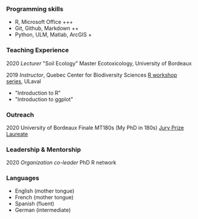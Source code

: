 ### Programming skills
- R, Microsoft Office +++
- Git, Github, Markdown ++
- Python, ULM, Matlab, ArcGIS +

### Teaching Experience

2020 _Lecturer_ "Soil Ecology" Master Ecotoxicology, University of Bordeaux 

2019 _Instructor_, Quebec Center for Biodiversity Sciences [R workshop series](https://wiki.qcbs.ca/r), ULaval
- "Introduction to R"
- "Introduction to ggplot"

### Outreach

2020 University of Bordeaux Finale MT180s (My PhD in 180s) [Jury Prize Laureate](https://youtu.be/0rGPKait_-g)

### Leadership & Mentorship

2020 _Organization co-leader_ PhD R network 



### Languages
- English (mother tongue)
- French (mother tongue)
- Spanish (fluent)
- German (intermediate)


